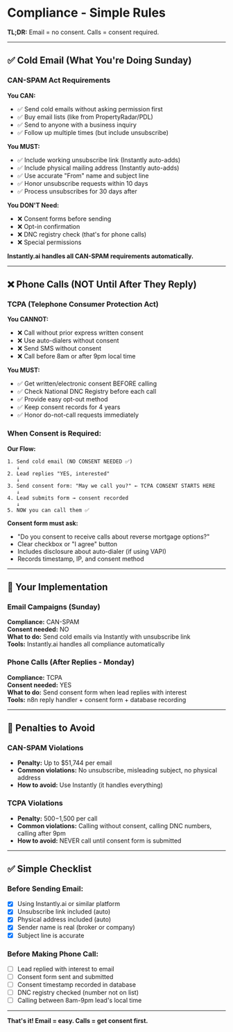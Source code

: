 # Compliance - Simple Rules

**TL;DR:** Email = no consent. Calls = consent required.

---

## ✅ Cold Email (What You're Doing Sunday)

### CAN-SPAM Act Requirements

**You CAN:**
- ✅ Send cold emails without asking permission first
- ✅ Buy email lists (like from PropertyRadar/PDL)
- ✅ Send to anyone with a business inquiry
- ✅ Follow up multiple times (but include unsubscribe)

**You MUST:**
- ✅ Include working unsubscribe link (Instantly auto-adds)
- ✅ Include physical mailing address (Instantly auto-adds)
- ✅ Use accurate "From" name and subject line
- ✅ Honor unsubscribe requests within 10 days
- ✅ Process unsubscribes for 30 days after

**You DON'T Need:**
- ❌ Consent forms before sending
- ❌ Opt-in confirmation
- ❌ DNC registry check (that's for phone calls)
- ❌ Special permissions

**Instantly.ai handles all CAN-SPAM requirements automatically.**

---

## ❌ Phone Calls (NOT Until After They Reply)

### TCPA (Telephone Consumer Protection Act)

**You CANNOT:**
- ❌ Call without prior express written consent
- ❌ Use auto-dialers without consent
- ❌ Send SMS without consent
- ❌ Call before 8am or after 9pm local time

**You MUST:**
- ✅ Get written/electronic consent BEFORE calling
- ✅ Check National DNC Registry before each call
- ✅ Provide easy opt-out method
- ✅ Keep consent records for 4 years
- ✅ Honor do-not-call requests immediately

### When Consent is Required:

**Our Flow:**
```
1. Send cold email (NO CONSENT NEEDED ✅)
   ↓
2. Lead replies "YES, interested"
   ↓
3. Send consent form: "May we call you?" ← TCPA CONSENT STARTS HERE
   ↓
4. Lead submits form → consent recorded
   ↓
5. NOW you can call them ✅
```

**Consent form must ask:**
- "Do you consent to receive calls about reverse mortgage options?"
- Clear checkbox or "I agree" button
- Includes disclosure about auto-dialer (if using VAPI)
- Records timestamp, IP, and consent method

---

## 🎯 Your Implementation

### Email Campaigns (Sunday)
**Compliance:** CAN-SPAM  
**Consent needed:** NO  
**What to do:** Send cold emails via Instantly with unsubscribe link  
**Tools:** Instantly.ai handles all compliance automatically

### Phone Calls (After Replies - Monday)
**Compliance:** TCPA  
**Consent needed:** YES  
**What to do:** Send consent form when lead replies with interest  
**Tools:** n8n reply handler + consent form + database recording

---

## 🚨 Penalties to Avoid

### CAN-SPAM Violations
- **Penalty:** Up to $51,744 per email
- **Common violations:** No unsubscribe, misleading subject, no physical address
- **How to avoid:** Use Instantly (it handles everything)

### TCPA Violations
- **Penalty:** $500-$1,500 per call
- **Common violations:** Calling without consent, calling DNC numbers, calling after 9pm
- **How to avoid:** NEVER call until consent form is submitted

---

## ✅ Simple Checklist

### Before Sending Email:
- [x] Using Instantly.ai or similar platform
- [x] Unsubscribe link included (auto)
- [x] Physical address included (auto)
- [x] Sender name is real (broker or company)
- [x] Subject line is accurate

### Before Making Phone Call:
- [ ] Lead replied with interest to email
- [ ] Consent form sent and submitted
- [ ] Consent timestamp recorded in database
- [ ] DNC registry checked (number not on list)
- [ ] Calling between 8am-9pm lead's local time

---

**That's it! Email = easy. Calls = get consent first.**

